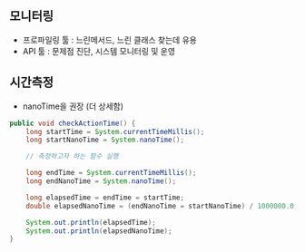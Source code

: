## 모니터링 
- 프로파일링 툴 : 느린메서드, 느린 클래스 찾는데 유용
- API 툴 : 문제점 진단, 시스템 모니터링 및 운영

## 시간측정
- nanoTime을 권장 (더 상세함) 
```java
public void checkActionTime() {
    long startTime = System.currentTimeMillis();
    long startNanoTime = System.nanoTime();

    // 측정하고자 하는 함수 실행

    long endTime = System.currentTimeMillis();
    long endNanoTime = System.nanoTime(); 

    long elapsedTime = endTime = startTime;
    double elapsedNanoTime = (endNanoTime = startNanoTime) / 1000000.0;

    System.out.println(elapsedTime);
    System.out.println(elapsedNanoTime);
}
````

